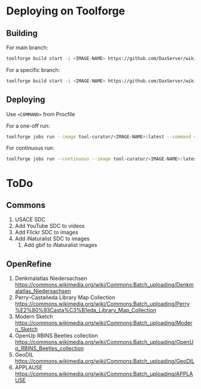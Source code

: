# Deploying on Toolforge

## Building

For main branch:

```bash
toolforge build start -i <IMAGE-NAME> https://github.com/DaxServer/wikibots.git
```

For a specific branch:

```bash
toolforge build start -i <IMAGE-NAME> https://github.com/DaxServer/wikibots.git --ref <BRANCH>
```

## Deploying

Use `<COMMAND>` from Procfile

For a one-off run:

```bash
toolforge jobs run --image tool-curator/<IMAGE-NAME>:latest --command <COMMAND> <NAME>
```

For continuous run:

```bash
toolforge jobs run --continuous --image tool-curator/<IMAGE-NAME>:latest --command <COMMAND> <NAME>
```

# ToDo

## Commons

1. USACE SDC
2. Add YouTube SDC to videos
3. Add Flickr SDC to images
4. Add iNaturalist SDC to images
   1. Add gbif to iNaturalist images


## OpenRefine

1. Denkmalatlas Niedersachsen https://commons.wikimedia.org/wiki/Commons:Batch_uploading/Denkmalatlas_Niedersachsen
2. Perry–Castañeda Library Map Collection https://commons.wikimedia.org/wiki/Commons:Batch_uploading/Perry%E2%80%93Casta%C3%B1eda_Library_Map_Collection
3. Modern Sketch https://commons.wikimedia.org/wiki/Commons:Batch_uploading/Modern_Sketch
4. OpenUp RBINS Beetles collection https://commons.wikimedia.org/wiki/Commons:Batch_uploading/OpenUp_RBINS_Beetles_collection
5. GeoDIL https://commons.wikimedia.org/wiki/Commons:Batch_uploading/GeoDIL
6. APPLAUSE https://commons.wikimedia.org/wiki/Commons:Batch_uploading/APPLAUSE
